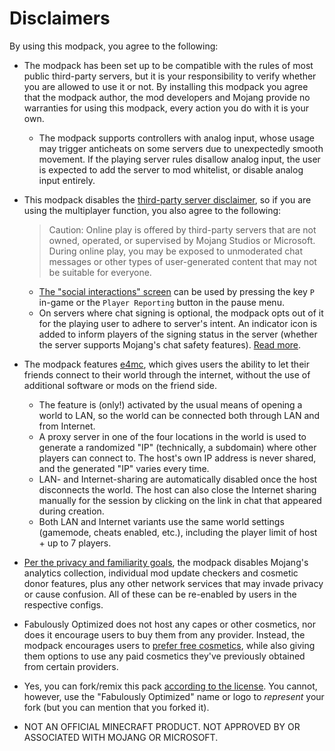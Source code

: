 # Disclaimers

By using this modpack, you agree to the following:

* The modpack has been set up to be compatible with the rules of most public third-party servers, but it is your responsibility to verify whether you are allowed to use it or not. By installing this modpack you agree that the modpack author, the mod developers and Mojang provide no warranties for using this modpack, every action you do with it is your own.
  * The modpack supports controllers with analog input, whose usage may trigger anticheats on some servers due to unexpectedly smooth movement. If the playing server rules disallow analog input, the user is expected to add the server to mod whitelist, or disable analog input entirely.
*   This modpack disables the [third-party server disclaimer](https://minecraft.wiki/w/File:Multiplayer\_disclaimer.png), so if you are using the multiplayer function, you also agree to the following:

    > Caution: Online play is offered by third-party servers that are not owned, operated, or supervised by Mojang Studios or Microsoft. During online play, you may be exposed to unmoderated chat messages or other types of user-generated content that may not be suitable for everyone.

    * [The "social interactions" screen](https://minecraft.wiki/w/wiki/Social\_Interactions\_screen#Usage) can be used by pressing the key `P` in-game or the `Player Reporting` button in the pause menu.
    * On servers where chat signing is optional, the modpack opts out of it for the playing user to adhere to server's intent. An indicator icon is added to inform players of the signing status in the server (whether the server supports Mojang's chat safety features). [Read more](https://wiki.download.fo/readme/chat-reporting-faq#what-does-this-modpack-do-for-me).
* The modpack features [e4mc](https://modrinth.com/mod/e4mc), which gives users the ability to let their friends connect to their world through the internet, without the use of additional software or mods on the friend side.
  * The feature is (only!) activated by the usual means of opening a world to LAN, so the world can be connected both through LAN and from Internet.
  * A proxy server in one of the four locations in the world is used to generate a randomized "IP" (technically, a subdomain) where other players can connect to. The host's own IP address is never shared, and the generated "IP" varies every time.
  * LAN- and Internet-sharing are automatically disabled once the host disconnects the world. The host can also close the Internet sharing manually for the session by clicking on the link in chat that appeared during creation.
  * Both LAN and Internet variants use the same world settings (gamemode, cheats enabled, etc.), including the player limit of host + up to 7 players.
* [Per the privacy and familiarity goals](https://wiki.download.fo/readme/principles), the modpack disables Mojang's analytics collection, individual mod update checkers and cosmetic donor features, plus any other network services that may invade privacy or cause confusion. All of these can be re-enabled by users in the respective configs.
* Fabulously Optimized does not host any capes or other cosmetics, nor does it encourage users to buy them from any provider. Instead, the modpack encourages users to [prefer free cosmetics](https://wiki.download.fo/readme/free-cape), while also giving them options to use any paid cosmetics they've previously obtained from certain providers.
* Yes, you can fork/remix this pack [according to the license](https://github.com/Fabulously-Optimized/fabulously-optimized/blob/main/LICENSE.md). You cannot, however, use the "Fabulously Optimized" name or logo to _represent_ your fork (but you can mention that you forked it).
* NOT AN OFFICIAL MINECRAFT PRODUCT. NOT APPROVED BY OR ASSOCIATED WITH MOJANG OR MICROSOFT.
